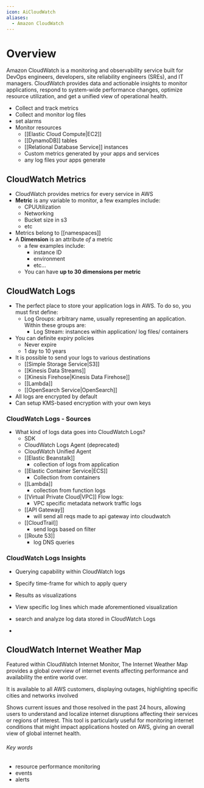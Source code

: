 ```yaml
---
icon: AiCloudWatch
aliases:
  - Amazon CloudWatch
---
```

# Overview
Amazon CloudWatch is a monitoring and observability service built for DevOps engineers, developers, site reliability engineers (SREs), and IT managers. CloudWatch provides data and actionable insights to monitor applications, respond to system-wide performance changes, optimize resource utilization, and get a unified view of operational health.

- Collect and track metrics
- Collect and monitor log files
- set alarms
- Monitor resources
	- [[Elastic Cloud Compute|EC2]]
	- [[DynamoDB]] tables
	- [[Relational Database Service]] instances
	- Custom metrics generated by your apps and services
	- any log files your apps generate

## CloudWatch Metrics
- CloudWatch provides metrics for every service in AWS
- **Metric** is any variable to monitor, a few examples include:
	- CPUUtilization
	- Networking
	- Bucket size in s3
	- etc
- Metrics belong to [[namespaces]]
- A **Dimension** is an attribute *of* a metric
	- a few examples include:
		- instance ID
		- environment
		- etc...
	- You can have **up to 30 dimensions per metric**

## CloudWatch Logs
- The perfect place to store your application logs in AWS.  To do so, you must first define:
	- Log Groups: arbitrary name, usually representing an application.  Within these groups are:
		- Log Stream: instances within application/ log files/ containers
- You can definite expiry policies
	- Never expire
	- 1 day to 10 years
- It is possible to send your logs to various destinations
	- [[Simple Storage Service|S3]]
	- [[Kinesis Data Streams]]
	- [[Kinesis Firehose|Kinesis Data Firehose]]
	- [[Lambda]]
	- [[OpenSearch Service|OpenSearch]]
- All logs are encrypted by default
- Can setup KMS-based encryption with your own keys

### CloudWatch Logs - Sources
- What kind of logs data goes into CloudWatch Logs?
	-  SDK
	- CloudWatch Logs Agent (deprecated) 
	- CloudWatch Unified Agent
	- [[Elastic Beanstalk]]
		- collection of logs from application
	- [[Elastic Container Service|ECS]]
		- Collection from containers
	- [[Lambda]]
		- collection from function logs
	- [[Virtual Private Cloud|VPC]] Flow logs: 
		- VPC specific metadata network traffic logs
	- [[API Gateway]]
		- will send all reqs made to api gateway into cloudwatch
	- [[CloudTrail]]
		- send logs based on filter
	- [[Route 53]]
		- log DNS queries

### CloudWatch Logs Insights
- Querying capability within CloudWatch logs
- Specify time-frame for which to apply query
- Results as visualizations
- View specific log lines which made aforementioned visualization

- search and analyze log data stored in CloudWatch Logs
- 


## CloudWatch Internet Weather Map
Featured within CloudWatch Internet Monitor, The Internet Weather Map provides a global overview of internet events affecting performance and availability the entire world over.

It is available to all AWS customers, displaying outages, highlighting specific cities and networks involved 

Shows current issues and those resolved in the past 24 hours, allowing users to understand and localize internet disruptions affecting their services or regions of interest. This tool is particularly useful for monitoring internet conditions that might impact applications hosted on AWS, giving an overall view of global internet health.









###### Key words
- resource performance monitoring
- events
- alerts
